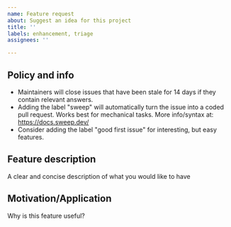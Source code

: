 ```yaml
---
name: Feature request
about: Suggest an idea for this project
title: ''
labels: enhancement, triage
assignees: ''

---
```


## Policy and info
 - Maintainers will close issues that have been stale for 14 days if they contain relevant answers.
 - Adding the label "sweep" will automatically turn the issue into a coded pull request. Works best for mechanical tasks. More info/syntax at: https://docs.sweep.dev/
 - Consider adding the label "good first issue" for interesting, but easy features.

## Feature description
A clear and concise description of what you would like to have

## Motivation/Application
Why is this feature useful?
